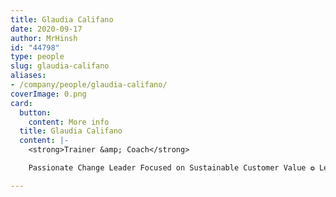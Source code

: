 ```yaml
---
title: Glaudia Califano
date: 2020-09-17
author: MrHinsh
id: "44798"
type: people
slug: glaudia-califano
aliases:
- /company/people/glaudia-califano/
coverImage: 0.png
card:
  button:
    content: More info
  title: Glaudia Califano
  content: |-
    <strong>Trainer &amp; Coach</strong>

    Passionate Change Leader Focused on Sustainable Customer Value ✪ Leader, Author, &amp; Speaker ✪ Scrum (PST) &amp; Kanban (PKT) Trainer

---
```







